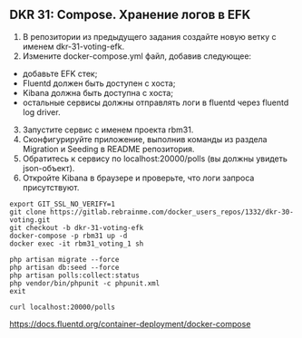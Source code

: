 ## DKR 31: Compose. Хранение логов в EFK

1. В репозитории из предыдущего задания создайте новую ветку с именем dkr-31-voting-efk.
2. Измените docker-compose.yml файл, добавив следующее:
* добавьте EFK стек;
* Fluentd должен быть доступен с хоста;
* Kibana должна быть доступна с хоста;
* остальные сервисы должны отправлять логи в fluentd через fluentd log driver.
3. Запустите сервис с именем проекта rbm31.
4. Сконфигурируйте приложение, выполнив команды из раздела Migration и Seeding в README репозитория.
5. Обратитесь к сервису по localhost:20000/polls (вы должны увидеть json-объект).
6. Откройте Kibana в браузере и проверьте, что логи запроса присутствуют.

```
export GIT_SSL_NO_VERIFY=1
git clone https://gitlab.rebrainme.com/docker_users_repos/1332/dkr-30-voting.git
git checkout -b dkr-31-voting-efk
docker-compose -p rbm31 up -d
docker exec -it rbm31_voting_1 sh

php artisan migrate --force
php artisan db:seed --force
php artisan polls:collect:status
php vendor/bin/phpunit -c phpunit.xml
exit

curl localhost:20000/polls
```

https://docs.fluentd.org/container-deployment/docker-compose
